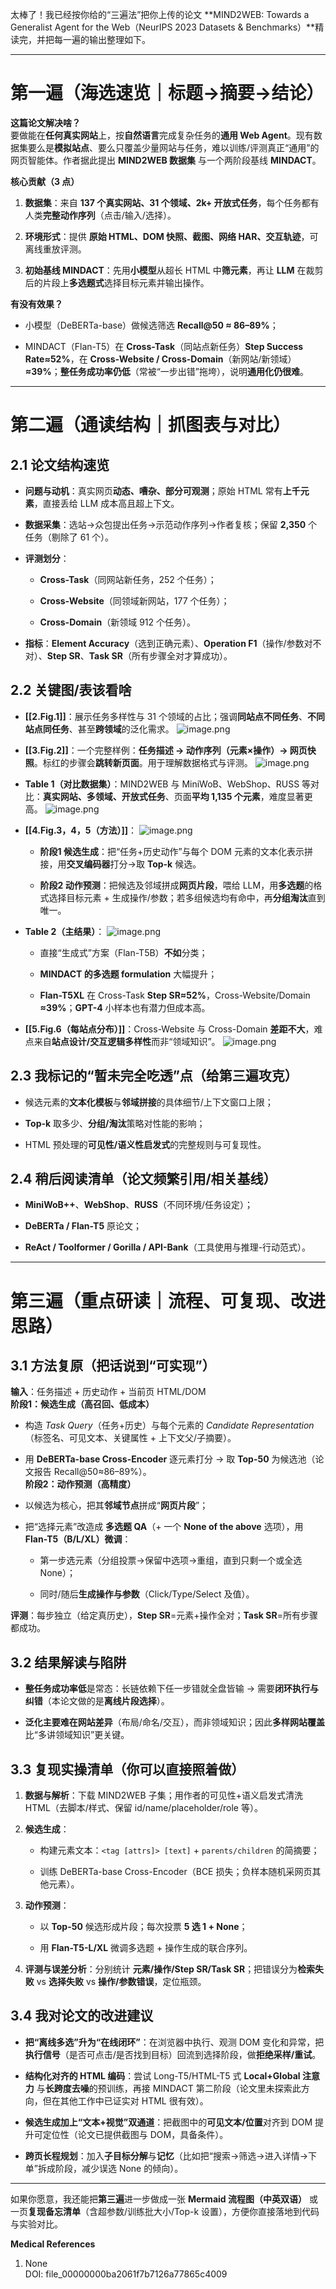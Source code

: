  太棒了！我已经按你给的“三遍法”把你上传的论文 **MIND2WEB: Towards a Generalist Agent for the Web（NeurIPS 2023 Datasets & Benchmarks）**精读完，并把每一遍的输出整理如下。

---

# 第一遍（海选速览｜标题→摘要→结论）

**这篇论文解决啥？**  
要做能在**任何真实网站**上，按**自然语言**完成复杂任务的**通用 Web Agent**。现有数据集要么是**模拟站点**、要么只覆盖少量网站与任务，难以训练/评测真正“通用”的网页智能体。作者据此提出 **MIND2WEB 数据集** 与一个两阶段基线 **MINDACT**。

**核心贡献（3 点）**

1. **数据集**：来自 **137 个真实网站、31 个领域、2k+ 开放式任务**，每个任务都有人类**完整动作序列**（点击/输入/选择）。
    
2. **环境形式**：提供 **原始 HTML、DOM 快照、截图、网络 HAR、交互轨迹**，可离线重放评测。
    
3. **初始基线 MINDACT**：先用**小模型**从超长 HTML 中**筛元素**，再让 **LLM** 在裁剪后的片段上**多选题式**选择目标元素并输出操作。
    

**有没有效果？**

- 小模型（DeBERTa-base）做候选筛选 **Recall@50 ≈ 86–89%**；
    
- MINDACT（Flan-T5）在 **Cross-Task**（同站点新任务）**Step Success Rate≈52%**，在 **Cross-Website / Cross-Domain**（新网站/新领域）**≈39%**；**整任务成功率仍低**（常被“一步出错”拖垮），说明**通用化仍很难**。
    

---

# 第二遍（通读结构｜抓图表与对比）

## 2.1 论文结构速览

- **问题与动机**：真实网页**动态、嘈杂、部分可观测**；原始 HTML 常有**上千元素**，直接丢给 LLM 成本高且超上下文。
    
- **数据采集**：选站→众包提出任务→示范动作序列→作者复核；保留 **2,350** 个任务（剔除了 61 个）。
    
- **评测划分**：
    
    - **Cross-Task**（同网站新任务，252 个任务）；
        
    - **Cross-Website**（同领域新网站，177 个任务）；
        
    - **Cross-Domain**（新领域 912 个任务）。
        
- **指标**：**Element Accuracy**（选到正确元素）、**Operation F1**（操作/参数对不对）、**Step SR**、**Task SR**（所有步骤全对才算成功）。
    

## 2.2 关键图/表该看啥

- **[[2.Fig.1]]**：展示任务多样性与 31 个领域的占比；强调**同站点不同任务**、**不同站点同任务**、甚至**跨领域**的泛化需求。
    ![image.png](https://cc-407-1376569927.cos.ap-guangzhou.myqcloud.com/cc-407-1376569927/images-obsidian/202510051141767.png)

- **[[3.Fig.2]]**：一个完整样例：**任务描述 → 动作序列（元素×操作）→ 网页快照**。标红的步骤会**跳转新页面**。用于理解数据格式与评测。
    ![image.png](https://cc-407-1376569927.cos.ap-guangzhou.myqcloud.com/cc-407-1376569927/images-obsidian/202510051152060.png)

- **Table 1（对比数据集）**：MIND2WEB 与 MiniWoB、WebShop、RUSS 等对比：**真实网站、多领域、开放式任务**、页面**平均 1,135 个元素**，难度显著更高。
    ![image.png](https://cc-407-1376569927.cos.ap-guangzhou.myqcloud.com/cc-407-1376569927/images-obsidian/202510051156539.png)
- **[[4.Fig.3，4，5（方法）]]**：
    ![image.png](https://cc-407-1376569927.cos.ap-guangzhou.myqcloud.com/cc-407-1376569927/images-obsidian/202510051154853.png)
    - **阶段1 候选生成**：把“任务+历史动作”与每个 DOM 元素的文本化表示拼接，用**交叉编码器**打分→取 **Top-k** 候选。
        
    - **阶段2 动作预测**：把候选及邻域拼成**网页片段**，喂给 LLM，用**多选题**的格式选择目标元素 + 生成操作/参数；若多组候选均有命中，再**分组淘汰**直到唯一。
        
- **Table 2（主结果）**：
    ![image.png](https://cc-407-1376569927.cos.ap-guangzhou.myqcloud.com/cc-407-1376569927/images-obsidian/202510051156389.png)
    - 直接“生成式”方案（Flan-T5B）**不如**分类；
        
    - **MINDACT 的多选题 formulation** 大幅提升；
        
    - **Flan-T5XL** 在 Cross-Task **Step SR≈52%**，Cross-Website/Domain **≈39%**；**GPT-4** 小样本也有潜力但成本高。
        
- **[[5.Fig.6（每站点分布）]]**：Cross-Website 与 Cross-Domain **差距不大**，难点来自**站点设计/交互逻辑多样性**而非“领域知识”。
    ![image.png](https://cc-407-1376569927.cos.ap-guangzhou.myqcloud.com/cc-407-1376569927/images-obsidian/202510051157446.png)


## 2.3 我标记的“暂未完全吃透”点（给第三遍攻克）

- 候选元素的**文本化模板**与**邻域拼接**的具体细节/上下文窗口上限；
    
- **Top-k** 取多少、**分组/淘汰**策略对性能的影响；
    
- HTML 预处理的**可见性/语义性启发式**的完整规则与可复现性。
    

## 2.4 稍后阅读清单（论文频繁引用/相关基线）

- **MiniWoB++**、**WebShop**、**RUSS**（不同环境/任务设定）；
    
- **DeBERTa / Flan-T5** 原论文；
    
- **ReAct / Toolformer / Gorilla / API-Bank**（工具使用与推理-行动范式）。
    

---

# 第三遍（重点研读｜流程、可复现、改进思路）

## 3.1 方法复原（把话说到“可实现”）

**输入**：任务描述 + 历史动作 + 当前页 HTML/DOM  
**阶段1：候选生成（高召回、低成本）**

- 构造 _Task Query_（任务+历史）与每个元素的 _Candidate Representation_（标签名、可见文本、关键属性 + 上下文父/子摘要）。
    
- 用 **DeBERTa-base Cross-Encoder** 逐元素打分 → 取 **Top-50** 为候选池（论文报告 Recall@50≈86–89%）。  
    **阶段2：动作预测（高精度）**
    
- 以候选为核心，把其**邻域节点**拼成“**网页片段**”；
    
- 把“选择元素”改造成 **多选题 QA**（+ 一个 **None of the above** 选项），用 **Flan-T5（B/L/XL）微调**：
    
    - 第一步选元素（分组投票→保留中选项→重组，直到只剩一个或全选 None）；
        
    - 同时/随后**生成操作与参数**（Click/Type/Select 及值）。
        

**评测**：每步独立（给定真历史），**Step SR**=元素+操作全对；**Task SR**=所有步骤都成功。

## 3.2 结果解读与陷阱

- **整任务成功率低**是常态：长链依赖下任一步错就全盘皆输 → 需要**闭环执行与纠错**（本论文做的是**离线片段选择**）。
    
- **泛化主要难在网站差异**（布局/命名/交互），而非领域知识；因此**多样网站覆盖**比“多讲领域知识”更关键。
    

## 3.3 复现实操清单（你可以直接照着做）

1. **数据与解析**：下载 MIND2WEB 子集；用作者的可见性+语义启发式清洗 HTML（去脚本/样式、保留 id/name/placeholder/role 等）。
    
2. **候选生成**：
    
    - 构建元素文本：`<tag [attrs]> [text]` + `parents/children` 的简摘要；
        
    - 训练 DeBERTa-base Cross-Encoder（BCE 损失；负样本随机采网页其他元素）。
        
3. **动作预测**：
    
    - 以 **Top-50** 候选形成片段；每次投票 **5 选 1 + None**；
        
    - 用 **Flan-T5-L/XL** 微调多选题 + 操作生成的联合序列。
        
4. **评测与误差分析**：分别统计 **元素/操作/Step SR/Task SR**；把错误分为**检索失败** vs **选择失败** vs **操作/参数错误**，定位瓶颈。
    

## 3.4 我对论文的改进建议

- **把“离线多选”升为“在线闭环”**：在浏览器中执行、观测 DOM 变化和异常，把**执行信号**（是否可点击/是否找到目标）回流到选择阶段，做**拒绝采样/重试**。
    
- **结构化对齐的 HTML 编码**：尝试 Long-T5/HTML-T5 式 **Local+Global 注意力** 与**长跨度去噪**的预训练，再接 MINDACT 第二阶段（论文里未探索此方向，但在其他工作中已证实对 HTML 很有效）。
    
- **候选生成加上“文本+视觉”双通道**：把截图中的**可见文本/位置**对齐到 DOM 提升可定位性（论文已提供截图与 DOM，具备条件）。
    
- **跨页长程规划**：加入**子目标分解**与**记忆**（比如把“搜索→筛选→进入详情→下单”拆成阶段，减少误选 None 的倾向）。
    

---

如果你愿意，我还能把**第三遍**进一步做成一张 **Mermaid 流程图（中英双语）** 或一页**复现备忘清单**（含超参数/训练批大小/Top-k 设置），方便你直接落地到代码与实验对比。

**Medical References**

1. None  
    DOI: file_00000000ba2061f7b7126a77865c4009